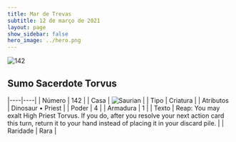 ```yaml
---
title: Mar de Trevas
subtitle: 12 de março de 2021
layout: page
show_sidebar: false
hero_image: ../hero.png
---
```


![142](https://cdn.keyforgegame.com/media/card_front/pt/496_142_CX663X678C56_pt.png)

## Sumo Sacerdote Torvus

|----|----|
| Número | 142 |
| Casa | ![Saurian](https://archonarcana.com/images/thumb/9/9e/Saurian_P.png/22px-Saurian_P.png "Sauro") |
| Tipo | Criatura |
| Atributos | Dinosaur • Priest |
| Poder | 4 |
| Armadura | 1 |
| Texto | Reap: You may exalt High Priest Torvus. If you do, after you resolve your next action card this turn, return it to your hand instead of placing it in your discard pile. |
| Raridade | Rara |
